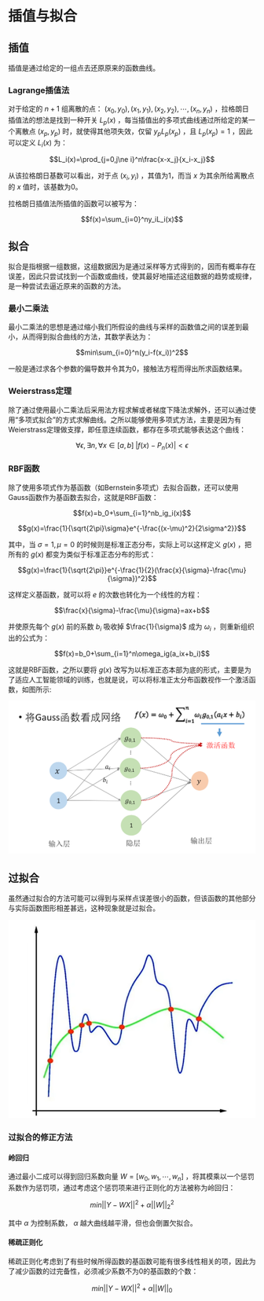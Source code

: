 # 插值与拟合
## 插值
插值是通过给定的一组点去还原原来的函数曲线。

### Lagrange插值法
对于给定的 $n+1$ 组离散的点： ${(x_0,y_0),(x_1,y_1),(x_2,y_2),\cdots,(x_n,y_n)}$ ，拉格朗日插值法的想法是找到一种开关 $L_p(x)$ ，每当插值出的多项式曲线通过所给定的某一个离散点 $(x_p,y_p)$ 时，就使得其他项失效，仅留 $y_p L_p(x_p)$ ，且 $L_p(x_p)=1$ ，因此可以定义 $L_i(x)$ 为：

$$L_i(x)=\prod_{j=0,j\ne i}^n\frac{x-x_j}{x_i-x_j}$$

从该拉格朗日基数可以看出，对于点 $(x_i,y_i)$ ，其值为1，而当 $x$ 为其余所给离散点的 $x$ 值时，该基数为0。

拉格朗日插值法所插值的函数可以被写为：

$$f(x)=\sum_{i=0}^ny_iL_i(x)$$

## 拟合
拟合是指根据一组数据，这组数据因为是通过采样等方式得到的，因而有概率存在误差，因此只尝试找到一个函数或曲线，使其最好地描述这组数据的趋势或规律，是一种尝试去逼近原来的函数的方法。

### 最小二乘法
最小二乘法的思想是通过缩小我们所假设的曲线与采样的函数值之间的误差到最小，从而得到拟合曲线的方法，其数学表达为：

$$min\sum_{i=0}^n(y_i-f(x_i))^2$$

一般是通过求各个参数的偏导数并令其为0，接触法方程而得出所求函数结果。

### Weierstrass定理
除了通过使用最小二乘法后采用法方程求解或者梯度下降法求解外，还可以通过使用“多项式拟合”的方式求解曲线。之所以能够使用多项式方法，主要是因为有Weierstrass定理做支撑，即任意连续函数，都存在多项式能够表达这个曲线：

$$\forall \epsilon,\exists n,\forall x\in[a,b] \;|f(x)-P_n(x)|<\epsilon$$

### RBF函数
除了使用多项式作为基函数（如Bernstein多项式）去拟合函数，还可以使用Gauss函数作为基函数去拟合，这就是RBF函数：

$$f(x)=b_0+\sum_{i=1}^nb_ig_i(x)$$

$$g(x)=\frac{1}{\sqrt{2\pi}\sigma}e^{-\frac{(x-\mu)^2}{2\sigma^2}}$$

其中，当 $\sigma=1,\mu=0$ 的时候则是标准正态分布，实际上可以这样定义 $g(x)$ ，把所有的 $g(x)$ 都变为类似于标准正态分布的形式：

$$g(x)=\frac{1}{\sqrt{2\pi}}e^{-\frac{1}{2}(\frac{x}{\sigma}-\frac{\mu}{\sigma})^2}$$

这样定义基函数，就可以将 $e$ 的次数也转化为一个线性的方程：

$$\frac{x}{\sigma}-\frac{\mu}{\sigma}=ax+b$$

并使原先每个 $g(x)$ 前的系数 $b_i$ 吸收掉 $\frac{1}{\sigma}$ 成为 $\omega_i$ ，则重新组织出的公式为：

$$f(x)=b_0+\sum_{i=1}^n\omega_ig(a_ix+b_i)$$

这就是RBF函数，之所以要将 $g(x)$ 改写为以标准正态本部为底的形式，主要是为了适应人工智能领域的训练，也就是说，可以将标准正太分布函数视作一个激活函数，如图所示:

![RBF](./images/RBF.png)

## 过拟合
虽然通过拟合的方法可能可以得到与采样点误差很小的函数，但该函数的其他部分与实际函数图形相差甚远，这种现象就是过拟合。

![overfitting](./images/overfitting.png)

### 过拟合的修正方法
#### 岭回归
通过最小二成可以得到回归系数向量 $W=[w_0,w_1,\cdots,w_n]$ ，将其模乘以一个惩罚系数作为惩罚项，通过考虑这个惩罚项来进行正则化的方法被称为岭回归：

$$min||Y-WX||^2+\alpha||W||_2^2$$

其中 $\alpha$ 为控制系数， $\alpha$ 越大曲线越平滑，但也会倒置欠拟合。

#### 稀疏正则化
稀疏正则化考虑到了有些时候所得函数的基函数可能有很多线性相关的项，因此为了减少函数的过完备性，必须减少系数不为0的基函数的个数：

$$min||Y-WX||^2+\alpha||W||_0$$